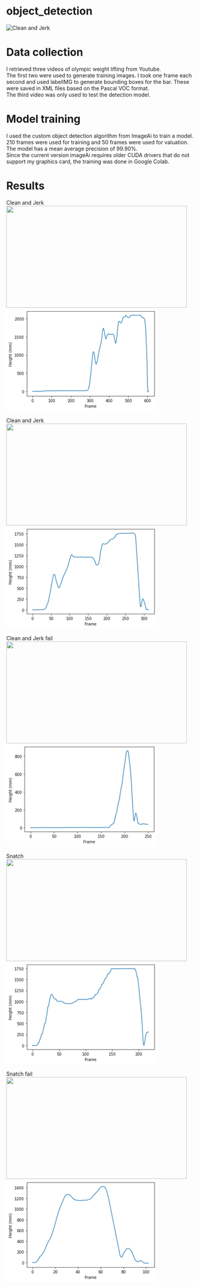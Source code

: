 # object_detection

![Clean and Jerk](https://github.com/Ortgies/object_detection/blob/main/graphics/video_1_f.gif)


# Data collection
I retrieved three videos of olympic weight lifting from Youtube. <br>
The first two were used to generate training images. I took one frame each second and used labelIMG to generate bounding boxes for the bar. These were saved in XML files based on the Pascal VOC format. <br>
The third video was only used to test the detection model.

# Model training
I used the custom object detection algorithm from ImageAi to train a model. <br>
210 frames were used for training and 50 frames were used for valuation. The model has a mean average precision of 99.90%. <br>
Since the current version imageAi requires older CUDA drivers that do not support my graphics card, the training was done in Google Colab.

# Results

Clean and Jerk <br>
<img src="https://github.com/Ortgies/object_detection/blob/main/graphics/video_3_f%20.gif" width="480" height="270"/> <img src="https://github.com/Ortgies/object_detection/blob/main/graphics/3_height.png" width="400" height="270"/> 

Clean and Jerk <br>
<img src="https://github.com/Ortgies/object_detection/blob/main/graphics/video_4_f.gif" width="480" height="270"/><img src="https://github.com/Ortgies/object_detection/blob/main/graphics/4_height.png" width="400" height="270"/> 

Clean and Jerk fail <br>
<img src="https://github.com/Ortgies/object_detection/blob/main/graphics/video_5_f.gif" width="480" height="270"/><img src="https://github.com/Ortgies/object_detection/blob/main/graphics/5_height.png" width="400" height="270"/> 

Snatch <br>
<img src="https://github.com/Ortgies/object_detection/blob/main/graphics/video_6_f.gif" width="480" height="270"/><img src="https://github.com/Ortgies/object_detection/blob/main/graphics/6_height.png" width="400" height="270"/> 

Snatch fail <br>
<img src="https://github.com/Ortgies/object_detection/blob/main/graphics/video_7_f.gif" width="480" height="270"/><img src="https://github.com/Ortgies/object_detection/blob/main/graphics/7_height.png" width="400" height="270"/> 

